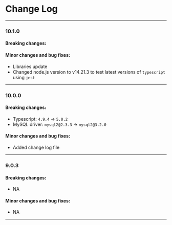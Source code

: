 # Change Log

---

### 10.1.0
#### Breaking changes:

#### Minor changes and bug fixes:
* Libraries update
* Changed node.js version to v14.21.3 to test latest versions of `typescript` using `jest` 

---

### 10.0.0
#### Breaking changes:
* Typescript: `4.9.4` -> `5.0.2`
* MySQL driver: `mysql2@2.3.3` -> `mysql2@3.2.0`

#### Minor changes and bug fixes:
* Added change log file

---

### 9.0.3
#### Breaking changes:
* NA
#### Minor changes and bug fixes:
* NA

---